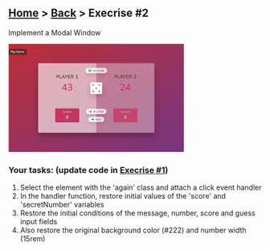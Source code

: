 ## [Home](../../../README.md) > [Back](../lesson.md) > Execrise #2

Implement a Modal Window

<img src="../execrise-3/img.png" width="350"/>

### Your tasks: (update code in [Execrise #1](../execrise-1/script.js))

1. Select the element with the 'again' class and attach a click event handler
2. In the handler function, restore initial values of the 'score' and 'secretNumber' variables
3. Restore the initial conditions of the message, number, score and guess input fields
4. Also restore the original background color (#222) and number width (15rem)
